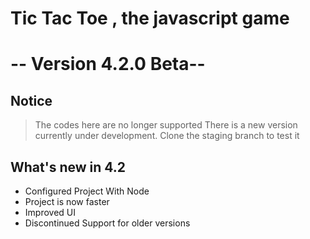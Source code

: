 # Tic Tac Toe , the javascript game
# -- Version 4.2.0 Beta--

## Notice
> The codes here are no longer supported
> There is a new version currently under development. Clone the staging branch to test it

## What's new in 4.2
- Configured Project With Node
- Project is now faster
- Improved UI
- Discontinued Support for older versions
